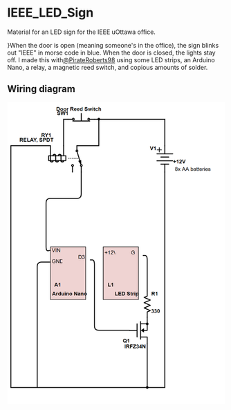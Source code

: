 # IEEE_LED_Sign
Material for an LED sign for the IEEE uOttawa office.  

}When the door is open (meaning someone's in the office), the sign blinks out "IEEE" in morse code in blue.  When the door is closed, the lights stay off.  I made this with[@PirateRoberts98](https://github.com/PirateRoberts98) using some LED strips, an Arduino Nano, a relay, a magnetic reed switch, and copious amounts of solder.

## Wiring diagram

![Schematic](ieee_sign_schematic.PNG)
